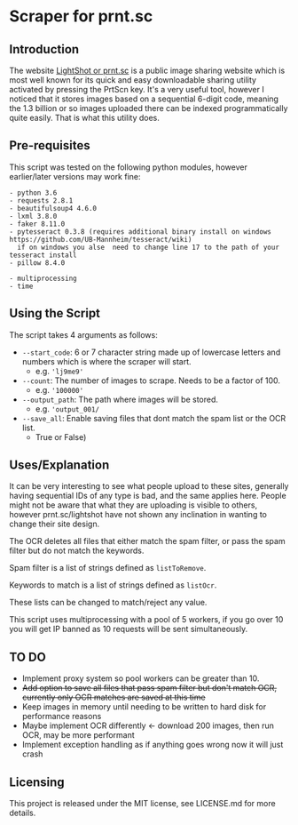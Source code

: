 # Scraper for prnt.sc

## Introduction

The website [LightShot or prnt.sc](https://prnt.sc/) is a public image sharing website which is most well known for its quick and easy
downloadable sharing utility activated by pressing the PrtScn key. It's a very useful tool, however I noticed that it stores images
based on a sequential 6-digit code, meaning the 1.3 billion or so images uploaded there can be indexed programmatically quite easily.
That is what this utility does.

## Pre-requisites

This script was tested on the following python modules, however earlier/later versions may work fine:

```
- python 3.6
- requests 2.8.1
- beautifulsoup4 4.6.0
- lxml 3.8.0
- faker 8.11.0
- pytesseract 0.3.8 (requires additional binary install on windows https://github.com/UB-Mannheim/tesseract/wiki)
  if on windows you alse  need to change line 17 to the path of your tesseract install
- pillow 8.4.0

- multiprocessing
- time
```

## Using the Script

The script takes 4 arguments as follows:

* ```--start_code```: 6 or 7 character string made up of lowercase letters and numbers which is where the scraper will start.
  * e.g. ```'lj9me9'```
* ```--count```: The number of images to scrape. Needs to be a factor of 100.
  * e.g. ```'100000'```
* ```--output_path```: The path where images will be stored.
  * e.g. ```'output_001/```
* ```--save_all```: Enable saving files that dont match the spam list or the OCR list.
  * True or False)  
  
## Uses/Explanation

It can be very interesting to see what people upload to these sites, generally having sequential IDs of any type is bad, and the
same applies here. People might not be aware that what they are uploading is visible to others, however prnt.sc/lightshot have
not shown any inclination in wanting to change their site design.

The OCR deletes all files that either match the spam filter, or pass the spam filter but do not match the keywords.

Spam filter is a list of strings defined as ```listToRemove```.

Keywords to match is a list of strings defined as ```listOcr```.

These lists can be changed to match/reject any value.


This script uses multiprocessing with a pool of 5 workers, if you go over 10 you will get IP banned as 10 requests will
be sent simultaneously.

## TO DO 

* Implement proxy system so pool workers can be greater than 10.
* ~~Add option to save all files that pass spam filter but don't match OCR, currently only OCR matches are saved at this time~~
* Keep images in memory until needing to be written to hard disk for performance reasons
* Maybe implement OCR differently <- download 200 images, then run OCR, may be more performant
* Implement exception handling as if anything goes wrong now it will just crash	
	
## Licensing

This project is released under the MIT license, see LICENSE.md for more details.
